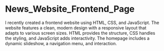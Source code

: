 # News_Website_Frontend_Page
I recently created a frontend website using HTML, CSS, and JavaScript. The website features a clean, modern design with a responsive layout that adapts to various screen sizes. HTML provides the structure, CSS handles the styling, and JavaScript adds interactivity. The homepage includes a dynamic slideshow, a navigation menu, and interaction.
